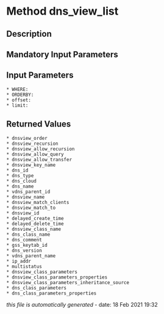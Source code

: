 # Method dns_view_list

## Description
	

## Mandatory Input Parameters

## Input Parameters
	* WHERE:
	* ORDERBY:
	* offset:
	* limit:

## Returned Values
	* dnsview_order
	* dnsview_recursion
	* dnsview_allow_recursion
	* dnsview_allow_query
	* dnsview_allow_transfer
	* dnsview_key_name
	* dns_id
	* dns_type
	* dns_cloud
	* dns_name
	* vdns_parent_id
	* dnsview_name
	* dnsview_match_clients
	* dnsview_match_to
	* dnsview_id
	* delayed_create_time
	* delayed_delete_time
	* dnsview_class_name
	* dns_class_name
	* dns_comment
	* gss_keytab_id
	* dns_version
	* vdns_parent_name
	* ip_addr
	* multistatus
	* dnsview_class_parameters
	* dnsview_class_parameters_properties
	* dnsview_class_parameters_inheritance_source
	* dns_class_parameters
	* dns_class_parameters_properties


*this file is automatically generated* - date: 18 Feb 2021 19:32